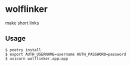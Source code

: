 # wolflinker

make short links

## Usage

```shell
$ poetry install
$ export AUTH_USERNAME=username AUTH_PASSWORD=password
$ uvicorn wolflinker.app:app
```

